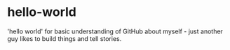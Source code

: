 # hello-world
'hello world' for basic understanding of GitHub
about myself - just another guy likes to build things and tell stories.
